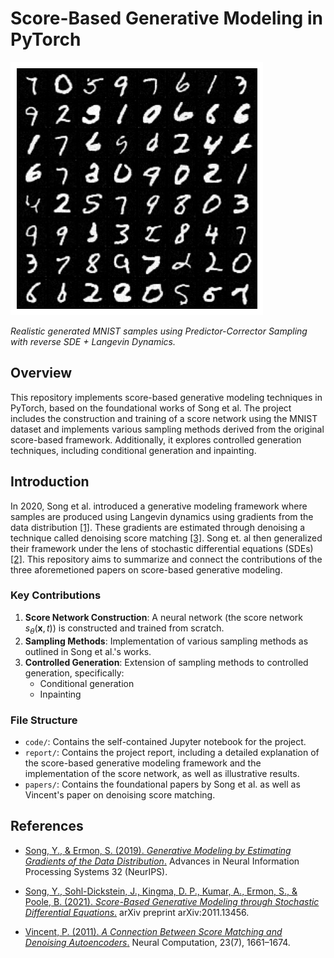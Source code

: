 # Score-Based Generative Modeling in PyTorch

![pc_sample](https://github.com/gaetanX21/generative-SDE/blob/main/report/assets/pc.png)

_Realistic generated MNIST samples using Predictor-Corrector Sampling with reverse SDE + Langevin Dynamics._

## Overview

This repository implements score-based generative modeling techniques in PyTorch, based on the foundational works of Song et al. The project includes the construction and training of a score network using the MNIST dataset and implements various sampling methods derived from the original score-based framework. Additionally, it explores controlled generation techniques, including conditional generation and inpainting.

## Introduction

In 2020, Song et al. introduced a generative modeling framework where samples are produced using Langevin dynamics using gradients from the data distribution [[1]](https://github.com/gaetanX21/generative-SDE/blob/main/papers/score_langevin.pdf). These gradients are estimated through denoising a technique called denoising score matching [[3]](https://github.com/gaetanX21/generative-SDE/blob/main/papers/score_denoising.pdf). Song et. al then generalized their framework under the lens of stochastic differential equations (SDEs) [[2]](https://github.com/gaetanX21/generative-SDE/blob/main/papers/score_sde.pdf). This repository aims to summarize and connect the contributions of the three aforemetioned papers on score-based generative modeling.

### Key Contributions

1. **Score Network Construction**: A neural network (the score network $s_\theta(\mathbf{x}, t)$) is constructed and trained from scratch.
2. **Sampling Methods**: Implementation of various sampling methods as outlined in Song et al.'s works.
3. **Controlled Generation**: Extension of sampling methods to controlled generation, specifically:
   - Conditional generation
   - Inpainting

### File Structure

- `code/`: Contains the self-contained Jupyter notebook for the project.
- `report/`: Contains the project report, including a detailed explanation of the score-based generative modeling framework and the implementation of the score network, as well as illustrative results.
- `papers/`: Contains the foundational papers by Song et al. as well as Vincent's paper on denoising score matching.

## References

- [Song, Y., & Ermon, S. (2019). _Generative Modeling by Estimating Gradients of the Data Distribution_.](https://github.com/gaetanX21/generative-SDE/blob/main/papers/score_langevin.pdf) Advances in Neural Information Processing Systems 32 (NeurIPS).

- [Song, Y., Sohl-Dickstein, J., Kingma, D. P., Kumar, A., Ermon, S., & Poole, B. (2021). _Score-Based Generative Modeling through Stochastic Differential Equations_.](https://github.com/gaetanX21/generative-SDE/blob/main/papers/score_sde.pdf) arXiv preprint arXiv:2011.13456.

- [Vincent, P. (2011). _A Connection Between Score Matching and Denoising Autoencoders_.](https://github.com/gaetanX21/generative-SDE/blob/main/papers/score_denoising.pdf) Neural Computation, 23(7), 1661–1674.
